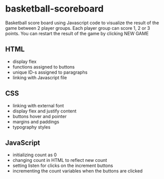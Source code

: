 # basketball-scoreboard

Basketball score board using Javascript code to visualize the result of the game between 2 player groups. Each player group can score 1, 2 or 3 points. You can restart the result of the game by clicking NEW GAME

## HTML
- display flex
- functions assigned to buttons
- unique ID-s assigned to paragraphs
- linking with Javascript file

## CSS
- linking with external font
- display flex and justify content
- buttons hover and pointer
- margins and paddings
- typography styles

## JavaScript
- initializing count as 0
- changing count in HTML to reflect new count
- setting listen for clicks on the increment buttons
- incrementing the count variables when the buttons are clicked 


